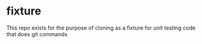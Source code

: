 fixture
=======

This repo exists for the purpose of cloning as a fixture for unit testing code that does git commands
